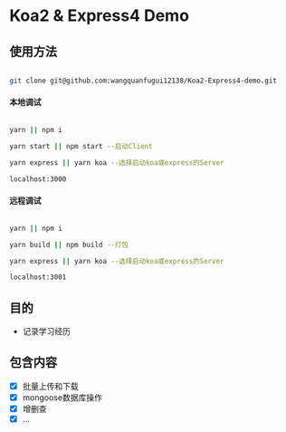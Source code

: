 # Koa2 & Express4 Demo

## 使用方法

```bash

git clone git@github.com:wangquanfugui12138/Koa2-Express4-demo.git

```

#### 本地调试

```bash

yarn || npm i

yarn start || npm start --启动Client 

yarn express || yarn koa --选择启动koa或express的Server

localhost:3000 

```

#### 远程调试

```bash

yarn || npm i

yarn build || npm build --打包

yarn express || yarn koa --选择启动koa或express的Server

localhost:3001

```

## 目的

* 记录学习经历

## 包含内容

- [x] 批量上传和下载
- [x] mongoose数据库操作
- [x] 增删查
- [x] ...
